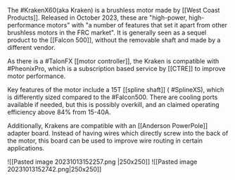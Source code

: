 The #KrakenX60(aka Kraken) is a brushless motor made by [[West Coast Products]]. Released in October 2023, these are "high-power, high-performance motors" with "a number of features that set it apart from other brushless motors in the FRC market". It is generally seen as a sequel product to the [[Falcon 500]], without the removable shaft and made by a different vendor.

As there is a #TalonFX [[motor controller]], the Kraken is compatible with #PheonixPro, which is a subscription based service by [[CTRE]] to improve motor performance.

Key features of the motor include a 15T [[spline shaft]] ( #SplineXS), which is differently sized compared to the #Falcon500. There are cooling ports available if needed, but this is possibly overkill, and an claimed operating efficiency above 84% from 15-40A.

Additionally, Krakens are compatible with an [[Anderson PowerPole]] adapter board. Instead of having wires which directly screw into the back of the motor, this board can be used to improve wire routing in certain applications.

![[Pasted image 20231013152257.png |250x250]]
![[Pasted image 20231013152742.png|250x250]]